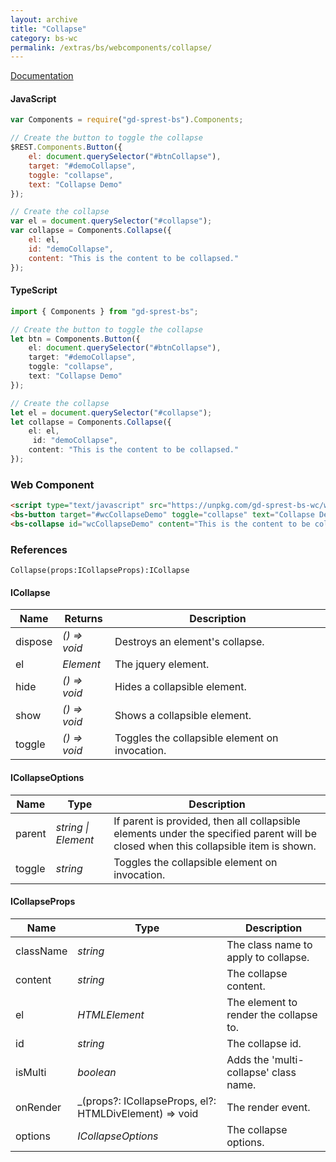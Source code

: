 ```yaml
---
layout: archive
title: "Collapse"
category: bs-wc
permalink: /extras/bs/webcomponents/collapse/
---
```

[Documentation](https://getbootstrap.com/docs/4.4/components/collapse)

<div id="btnCollapse"></div>
<div id="collapseDemo"></div>

#### JavaScript
```js
var Components = require("gd-sprest-bs").Components;

// Create the button to toggle the collapse
$REST.Components.Button({
    el: document.querySelector("#btnCollapse"),
    target: "#demoCollapse",
    toggle: "collapse",
    text: "Collapse Demo"
});

// Create the collapse
var el = document.querySelector("#collapse");
var collapse = Components.Collapse({
    el: el,
    id: "demoCollapse",
    content: "This is the content to be collapsed."
});
```

#### TypeScript

```ts
import { Components } from "gd-sprest-bs";

// Create the button to toggle the collapse
let btn = Components.Button({
    el: document.querySelector("#btnCollapse"),
    target: "#demoCollapse",
    toggle: "collapse",
    text: "Collapse Demo"
});

// Create the collapse
let el = document.querySelector("#collapse");
let collapse = Components.Collapse({
    el: el,
     id: "demoCollapse",
    content: "This is the content to be collapsed."
});
```

### Web Component

<bs-button target="#wcCollapseDemo" toggle="collapse" text="Collapse Demo"></bs-button>
<bs-collapse id="wcCollapseDemo" content="This is the content to be collapsed."></bs-collapse>

```html
<script type="text/javascript" src="https://unpkg.com/gd-sprest-bs-wc/wc/dist/gd-sprest-bs.js"></script>
<bs-button target="#wcCollapseDemo" toggle="collapse" text="Collapse Demo"></bs-button>
<bs-collapse id="wcCollapseDemo" content="This is the content to be collapsed."></bs-collapse>
```

### References

```
Collapse(props:ICollapseProps):ICollapse
```

#### ICollapse

| Name | Returns | Description |
| --- | --- | --- |
| dispose | _() => void_ | Destroys an element's collapse. |
| el | _Element_ | The jquery element. |
| hide | _() => void_ | Hides a collapsible element. |
| show | _() => void_ | Shows a collapsible element. |
| toggle | _() => void_ | Toggles the collapsible element on invocation. |

#### ICollapseOptions

| Name | Type | Description |
| --- | --- | --- |
| parent | _string \| Element_ | If parent is provided, then all collapsible elements under the specified parent will be closed when this collapsible item is shown. |
| toggle | _string_ | Toggles the collapsible element on invocation. |

#### ICollapseProps

| Name | Type | Description |
| --- | --- | --- |
| className | _string_ | The class name to apply to collapse. |
| content | _string_ | The collapse content. |
| el | _HTMLElement_ | The element to render the collapse to. |
| id | _string_ | The collapse id. |
| isMulti | _boolean_ | Adds the 'multi-collapse' class name. |
| onRender | _(props?: ICollapseProps, el?: HTMLDivElement) => void | The render event. |
| options | _ICollapseOptions_ | The collapse options. |

<script type="text/javascript" src="https://unpkg.com/gd-sprest-bs-wc/wc/dist/gd-sprest-bs.js"></script>
<script type="text/javascript">
    // Wait for the window to be loaded
    window.addEventListener("load", function() {
        // See if a collapse exists
        var collapse = document.querySelector("#collapseDemo");
        if(collapse) {
            // Create the button to toggle the collapse
            $REST.Components.Button({
                el: document.querySelector("#btnCollapse"),
                target: "#demoCollapse",
                toggle: "collapse",
                text: "Collapse Demo"
            });

            // Render the collapse
            $REST.Components.Collapse({
                el: collapse,
                id: "demoCollapse",
                content: "This is the content to be collapsed."
            });
        }
    });
</script>
